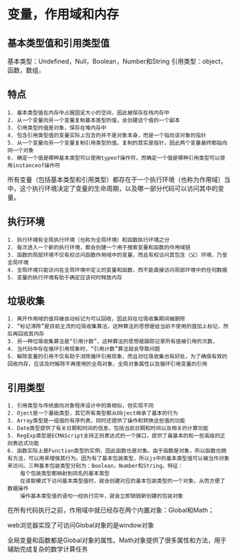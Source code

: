 # 变量，作用域和内存

## 基本类型值和引用类型值

基本类型：Undefined，Null，Boolean，Number和String
引用类型：object，函数，数组，

## 特点

	1. 基本类型值在内存中占据固定大小的空间，因此被保存在栈内存中
	2. 从一个变量向另一个变量复制基本类型的值，会创建这个值的一个副本
	3. 引用类型的值是对象，保存在堆内存中
	4. 包含引用类型值的变量实际上包含的并不是对象本身，而是一个指向该对象的指针
	5. 从一个变量向另一个变量复制引用类型的值，复制的其实是指针，因此两个变量最终都指向同一个对象
	6. 确定一个值是哪种基本类型可以使用typeof操作符，而确定一个值是哪种引用类型可以使用instanceof操作符

所有变量（包括基本类型和引用类型）都存在于一个执行环境（也称为作用域）当中，这个执行环境决定了变量的生命周期，以及哪一部分代码可以访问其中的变量。

## 执行环境

	1. 执行环境有全局执行环境（也称为全局环境）和函数执行环境之分
	2. 每次进入一个新的执行环境，都会创建一个用于搜索变量和函数的作用域链
	3. 函数的局部环境不仅有权访问函数作用域中的变量，而且有权访问其包含（父）环境，乃至全局环境
	4. 全局环境只能访问在全局环境中定义的变量和函数，而不能直接访问局部环境中的任何数据
	5. 变量的执行环境有助于确定应该何时释放内存

## 垃圾收集

	1. 离开作用域的值将被自动标记为可以回收，因此将在垃圾收集期间被删除
	2. “标记清除”是目前主流的垃圾收集算法，这种算法的思想是给当前不使用的值加上标记，然后再回收其内存
	3. 另一种垃圾收集算法是“引用计数”，这种算法的思想是跟踪记录所有值被引用的次数，
	4. 当代码中存在循环引用现象时，“引用计数”算法就会导致问题
	5. 解除变量的引用不仅有助于消除循环引用现象，而且对垃圾收集也有好处，为了确保有效的回收内存，应该及时解除不再使用的全局对象，全局对象属性以及循环引用变量的引用

## 引用类型

	1. 引用类型与传统面向对象程序设计中的类相似，但实现不同
	2. Oject是一个基础类型，其它所有类型都从Object继承了基本的行为
	3. Array类型是一组值的有序列表，同时还提供了操作和转换这些值的功能
	4. Date类型提供了有关日期和时间的信息，包括当前日期和时间以及相关的计算功能
	5. RegExp类型是ECMAScript支持正则表达式的一个接口，提供了最基本的和一些高级的正则表达式功能
	6. 函数实际上是Function类型的实例，因此函数也是对象。由于函数是对象，所以函数也拥有方法，可以用来增强其行为。因为有了基本包装类型，所以js中的基本类型值可以被当作对象来访问。三种基本包装类型分别为：Boolean，Number和String。特征：
		每个包装类型都映射到同名的基本类型
		在读取模式下访问基本类型值时，就会创建对应的基本包装类型的一个对象，从而方便了数据操作
		操作基本类型值的语句一经执行完毕，就会立即销毁新创建的包装对象

在所有代码执行之前，作用域中就已经存在两个内置对象：Global和Math；

web浏览器实现了可访问Global对象的是window对象

全局变量和函数都是Global对象的属性。Math对象提供了很多属性和方法，用于辅助完成复杂的数学计算任务


































